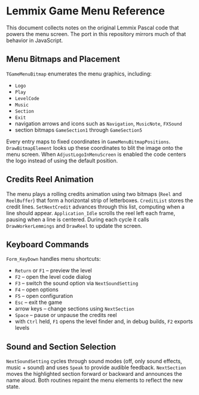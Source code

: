 # Lemmix Game Menu Reference

This document collects notes on the original Lemmix Pascal code that powers the menu screen. The port in this repository mirrors much of that behavior in JavaScript.

## Menu Bitmaps and Placement

`TGameMenuBitmap` enumerates the menu graphics, including:

- `Logo`
- `Play`
- `LevelCode`
- `Music`
- `Section`
- `Exit`
- navigation arrows and icons such as `Navigation`, `MusicNote`, `FXSound`
- section bitmaps `GameSection1` through `GameSection5`

Every entry maps to fixed coordinates in `GameMenuBitmapPositions`. `DrawBitmapElement` looks up these coordinates to blit the image onto the menu screen. When `AdjustLogoInMenuScreen` is enabled the code centers the logo instead of using the default position.

## Credits Reel Animation

The menu plays a rolling credits animation using two bitmaps (`Reel` and `ReelBuffer`) that form a horizontal strip of letterboxes. `CreditList` stores the credit lines. `SetNextCredit` advances through this list, computing when a line should appear. `Application_Idle` scrolls the reel left each frame, pausing when a line is centered. During each cycle it calls `DrawWorkerLemmings` and `DrawReel` to update the screen.

## Keyboard Commands

`Form_KeyDown` handles menu shortcuts:

- `Return` or `F1` – preview the level
- `F2` – open the level code dialog
- `F3` – switch the sound option via `NextSoundSetting`
- `F4` – open options
- `F5` – open configuration
- `Esc` – exit the game
- arrow keys – change sections using `NextSection`
- `Space` – pause or unpause the credits reel
- with `Ctrl` held, `F1` opens the level finder and, in debug builds, `F2` exports levels

## Sound and Section Selection

`NextSoundSetting` cycles through sound modes (off, only sound effects, music + sound) and uses `Speak` to provide audible feedback. `NextSection` moves the highlighted section forward or backward and announces the name aloud. Both routines repaint the menu elements to reflect the new state.


